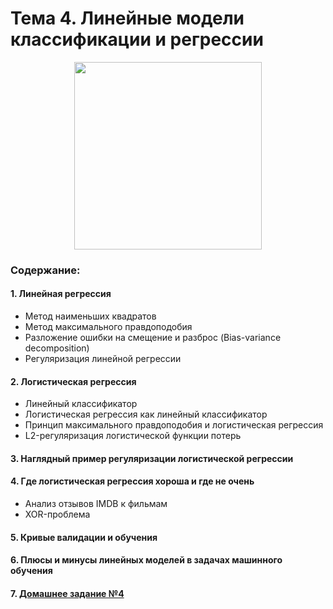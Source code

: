 # Тема 4. Линейные модели классификации и регрессии

<p align="center">
  <a href="https://habr.com/ru/company/ods/blog/323890/">
    <img height="300" src="https://habrastorage.org/files/256/a5d/ed0/256a5ded03274e0f87ccf97164c31c35.png">
  </a>
</p>

### Содержание:
#### 1. Линейная регрессия
* Метод наименьших квадратов
* Метод максимального правдоподобия
* Разложение ошибки на смещение и разброс (Bias-variance decomposition)
* Регуляризация линейной регрессии
#### 2. Логистическая регрессия
* Линейный классификатор
* Логистическая регрессия как линейный классификатор
* Принцип максимального правдоподобия и логистическая регрессия
* L2-регуляризация логистической функции потерь
#### 3. Наглядный пример регуляризации логистической регрессии
#### 4. Где логистическая регрессия хороша и где не очень
* Анализ отзывов IMDB к фильмам
* XOR-проблема
#### 5. Кривые валидации и обучения
#### 6. Плюсы и минусы линейных моделей в задачах машинного обучения
#### 7. [Домашнее задание №4](topic04_linear_models/assignment)
